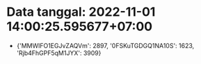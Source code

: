 # Data tanggal: 2022-11-01 14:00:25.595677+07:00

* {'MMWlFO1EGJvZAQVm': 2897, '0FSKuTGDGQ1NA10S': 1623, 'Rjb4FhGPF5qM1JYX': 3909}
